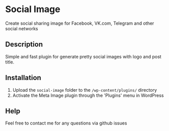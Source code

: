 # Social Image

Create social sharing image for Facebook, VK.com, Telegram and other social networks

## Description

Simple and fast plugin for generate pretty social images with logo and post title.

## Installation

1. Upload the `social-image` folder to the `/wp-content/plugins/` directory
2. Activate the Meta Image  plugin through the 'Plugins' menu in WordPress

## Help

Feel free to contact me for any questions via github issues
